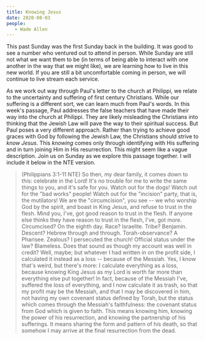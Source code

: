 ```yaml
---
title: Knowing Jesus
date: 2020-08-03
people: 
   - Wade Allen
---
```


This past Sunday was the first Sunday back in the building. It was good to see a number who ventured out to attend in person. While Sunday are still not what we want them to be (in terms of being able to interact with one another in the way that we might like), we are learning how to live in this new world. If you are still a bit uncomfortable coming in person, we will continue to live stream each service. 

As we work out way through Paul's letter to the church at Philippi, we relate to the uncertainty and suffering of first century Christians. While our suffering is a different sort, we can learn much from Paul's words. In this week's passage, Paul addresses the false teachers that have made their way into the church at Philippi. They are likely misleading the Christians into thinking that the Jewish Law will pave the way to their spiritual success. But Paul poses a very different approach. Rather than trying to achieve good graces with God by following the Jewish Law, the Christians should strive to *know Jesus*. This *knowing* comes only through identifying with His suffering and in turn joining Him in His resurrection. This might seem like a vague description. Join us on Sunday as we explore this passage together. I will include it below in the NTE version.

> (Philippians 3:1-11 NTE) So then, my dear family, it comes down to this: celebrate in the Lord! It's no trouble for me to write the same things to you, and it's safe for you. Watch out for the dogs! Watch out for the "bad works" people! Watch out for the "incision" party, that is, the mutilators!  We are the "circumcision", you see -- we who worship God by the spirit, and boast in King Jesus, and refuse to trust in the flesh. Mind you, I've, got good reason to trust in the flesh. If anyone else thinks they have reason to trust in the flesh, I've, got more.  Circumcised? On the eighth day. Race? Israelite. Tribe? Benjamin. Descent? Hebrew through and through. Torah-observance? A Pharisee.  Zealous? I persecuted the church! Official status under the law? Blameless. Does that sound as though my account was well in credit? Well, maybe; but whatever I had written in on the profit side, I calculated it instead as a loss -- because of the Messiah.  Yes, I know that's weird, but there's more: I calculate everything as a loss, because knowing King Jesus as my Lord is worth far more than everything else put together! In fact, because of the Messiah I've, suffered the loss of everything, and I now calculate it as trash, so that my profit may be the Messiah,  and that I may be discovered in him, not having my own covenant status defined by Torah, but the status which comes through the Messiah's faithfulness: the covenant status from God which is given to faith.  This means knowing him, knowing the power of his resurrection, and knowing the partnership of his sufferings. It means sharing the form and pattern of his death,  so that somehow I may arrive at the final resurrection from the dead. 




